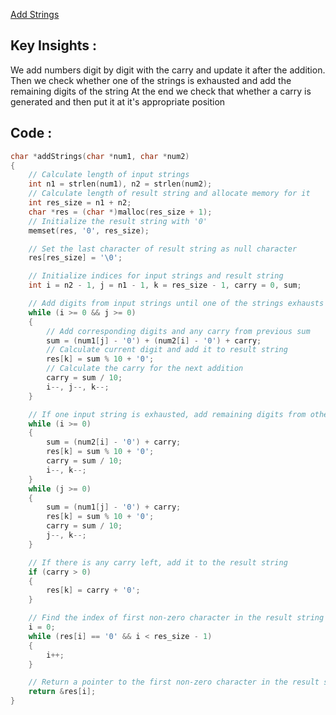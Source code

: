 [Add Strings](https://leetcode.com/problems/add-strings/description/)

## Key Insights : 
We add numbers digit by digit with the carry and update it after the addition.
Then we check whether one of the strings is exhausted and add the remaining digits of the string
At the end we check that whether a carry is generated and then put it at it's appropriate position


## Code :
```c
char *addStrings(char *num1, char *num2)
{
    // Calculate length of input strings
    int n1 = strlen(num1), n2 = strlen(num2);
    // Calculate length of result string and allocate memory for it
    int res_size = n1 + n2;
    char *res = (char *)malloc(res_size + 1);
    // Initialize the result string with '0'
    memset(res, '0', res_size);

    // Set the last character of result string as null character
    res[res_size] = '\0';

    // Initialize indices for input strings and result string
    int i = n2 - 1, j = n1 - 1, k = res_size - 1, carry = 0, sum;

    // Add digits from input strings until one of the strings exhausts
    while (i >= 0 && j >= 0)
    {
        // Add corresponding digits and any carry from previous sum
        sum = (num1[j] - '0') + (num2[i] - '0') + carry;
        // Calculate current digit and add it to result string
        res[k] = sum % 10 + '0';
        // Calculate the carry for the next addition
        carry = sum / 10;
        i--, j--, k--;
    }

    // If one input string is exhausted, add remaining digits from other string
    while (i >= 0)
    {
        sum = (num2[i] - '0') + carry;
        res[k] = sum % 10 + '0';
        carry = sum / 10;
        i--, k--;
    }
    while (j >= 0)
    {
        sum = (num1[j] - '0') + carry;
        res[k] = sum % 10 + '0';
        carry = sum / 10;
        j--, k--;
    }

    // If there is any carry left, add it to the result string
    if (carry > 0)
    {
        res[k] = carry + '0';
    }

    // Find the index of first non-zero character in the result string
    i = 0;
    while (res[i] == '0' && i < res_size - 1)
    {
        i++;
    }

    // Return a pointer to the first non-zero character in the result string
    return &res[i];
}
```
